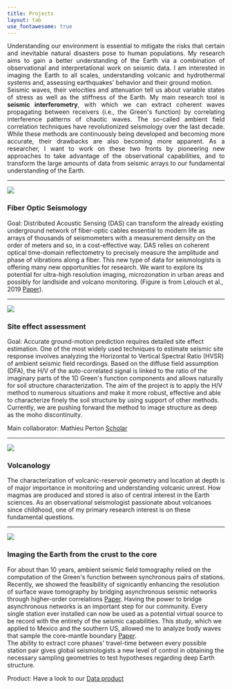 ```yaml
---
title: Projects
layout: tab
use_fontawesome: true
---
```


<!-- Research -->
<!--<h1 class="section-title">Research</h1>-->
<p style="text-align:justify;">Understanding our environment is essential to mitigate the risks that certain and inevitable natural disasters pose to human populations. My research aims to gain a better understanding of the Earth via a combination of observational and interpretational work on seismic data. I am interested in imaging the Earth to all scales, understanding volcanic and hydrothermal systems and, assessing earthquakes' behavior and their ground motion.<br>
Seismic waves, their velocities and attenuation tell us about variable states of stress as well as the stiffness of the Earth. My main research tool is <b>seismic interferometry</b>, with which we can extract coherent waves propagating between receivers (i.e., the Green's function) by correlating interference patterns of chaotic waves. The so-called ambient field correlation techniques have revolutionized seismology over the last decade. While these methods are continuously being developed and becoming more accurate, their drawbacks are also becoming more apparent. As a researcher, I want to work on these two fronts by pioneering new approaches to take advantage of the observational capabilities, and to transform the large amounts of data from seismic arrays to our fundamental understanding of the Earth.</p>
<hr>



<div class="row content-row">
<div class="col-12 col-sm-4 image-wrapper">
    <img src="{{ site.baseurl }}/images/DAS.png">
</div>
<div class="col-12 col-sm-8">
    <h3>Fiber Optic Seismology</h3>
    <p><span class="bold">Goal:</span> Distributed Acoustic Sensing (DAS) can transform the already existing underground network of fiber-optic cables essential to modern life as arrays of thousands of seismometers  with a measurement density on the order of meters and so, in a cost-effective way. DAS relies on coherent optical time-domain reflectometry to precisely measure the amplitude and phase of vibrations along a fiber. This new type of data for seismologists is offering many new opportunities for research. We want to explore its potential for ultra-high resolution imaging, microzonation in urban areas and possibly for landlside and volcano monitoring. (Figure is from Lelouch et al., 2019  <a href="https://drive.google.com/file/d/1t9InBMk5L_22fcEepJIPyOPILVZrerdE/view?usp=sharing" target="_blank"><i class="fa fa-file-pdf"></i> Paper</a>).   </p>

</div>
</div>
<hr>




<div class="row content-row">
<div class="col-12 col-sm-4 image-wrapper">
    <img src="{{ site.baseurl }}/images/hvsr.png">
</div>
<div class="col-12 col-sm-8">
    <h3>Site effect assessment</h3>
    <!--<p class="italic">2017 - Present</p>-->
    <p><span class="bold">Goal:</span> Accurate ground-motion prediction requires detailed site effect estimation. One of the most widely used techniques to estimate seismic site response involves analyzing the Horizontal to Vertical Spectral Ratio (HVSR) of ambient seismic field recordings. Based on the diffuse field assumption (DFA), the H/V of the auto-correlated signal is linked to the ratio of the imaginary parts of the 1D Green's function components and allows naturally for soil structure characterization. The aim of the project is to apply the H/V method to numerous situations and make it more robust, effective and able to characterize finely the soil structure by using support of other methods. Currently, we are pushing forward the method to image structure as deep as the moho discontinuity. </p>
    <p><span class="bold">Main collaborator:</span> Mathieu Perton <a href="https://scholar.google.be/citations?user=KjoEGVQAAAAJ&hl=en&inst=5746887945952177237&oi=ao" target="_blank" class="btn btn-light"><i class="fab fa-google"></i> Scholar</a></p>
</div>
</div>
<hr>


<div class="row content-row">
<div class="col-12 col-sm-4 image-wrapper">
    <img src="{{ site.baseurl }}/images/Colima.png">
</div>
<div class="col-12 col-sm-8">
    <h3>Volcanology</h3>
    The characterization of volcanic-reservoir geometry and location at depth is of major importance in monitoring and understanding volcanic unrest. How magmas are produced and stored is also of central interest in the Earth sciences. As an observational seismologist passionate about volcanoes since childhood, one of my primary research interest is on these fundamental questions.
</div>
</div>
<hr>

<div class="row content-row">
<div class="col-12 col-sm-4">
    <img src="{{ site.baseurl }}/images/tomo.png">
</div>
<div class="col-12 col-sm-8 section">
    <h3>Imaging the Earth from the crust to the core</h3>
    For about than 10 years, ambient seismic field tomography relied on the computation of the Green's function between synchronous pairs of stations. Recently, we showed the feasibility of signicantly enhancing the resolution of surface wave tomography by bridging asynchronous seismic networks through higher-order correlations <a href="https://drive.google.com/open?id=0B9EECE2zCPBqSEhxa0pmR0locDQ" target="_blank"><i class="fa fa-file-pdf"></i> Paper</a>. Having the power to bridge asynchronous networks is an important step for our community. Every single station ever installed can now be used as a potential virtual source to be record with the entirety of the seismic capabilities. This study, which we applied to Mexico and the southern US, allowed me to analyze body waves that sample the core-mantle boundary <a href="https://drive.google.com/open?id=0B9EECE2zCPBqcTFlMW1sSlk0bXM" target="_blank"><i class="fa fa-file-pdf"></i> Paper</a>. <br>
    The ability to extract core phases' travel-time between every possible station pair gives global seismologists a new level of control in obtaining the necessary sampling geometries to test hypotheses regarding deep Earth structure.
    <p><span class="bold">Product:</span> Have a look to our <a href="https://zackspica.github.io/researchproducts.html" class="btn btn-light"><i class="fa fa-info-circle"></i> Data product</a>
